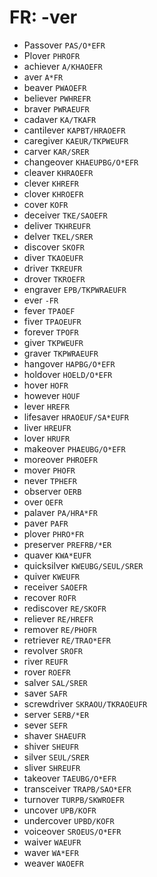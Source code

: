 # FR: -ver

* Passover `PAS/O*EFR`
* Plover `PHROFR`
* achiever `A/KHAOEFR`
* aver `A*FR`
* beaver `PWAOEFR`
* believer `PWHREFR`
* braver `PWRAEUFR`
* cadaver `KA/TKAFR`
* cantilever `KAPBT/HRAOEFR`
* caregiver `KAEUR/TKPWEUFR`
* carver `KAR/SRER`
* changeover `KHAEUPBG/O*EFR`
* cleaver `KHRAOEFR`
* clever `KHREFR`
* clover `KHROEFR`
* cover `KOFR`
* deceiver `TKE/SAOEFR`
* deliver `TKHREUFR`
* delver `TKEL/SRER`
* discover `SKOFR`
* diver `TKAOEUFR`
* driver `TKREUFR`
* drover `TKROEFR`
* engraver `EPB/TKPWRAEUFR`
* ever `-FR`
* fever `TPAOEF`
* fiver `TPAOEUFR`
* forever `TPOFR`
* giver `TKPWEUFR`
* graver `TKPWRAEUFR`
* hangover `HAPBG/O*EFR`
* holdover `HOELD/O*EFR`
* hover `HOFR`
* however `HOUF`
* lever `HREFR`
* lifesaver `HRAOEUF/SA*EUFR`
* liver `HREUFR`
* lover `HRUFR`
* makeover `PHAEUBG/O*EFR`
* moreover `PHROEFR`
* mover `PHOFR`
* never `TPHEFR`
* observer `OERB`
* over `OEFR`
* palaver `PA/HRA*FR`
* paver `PAFR`
* plover `PHRO*FR`
* preserver `PREFRB/*ER`
* quaver `KWA*EUFR`
* quicksilver `KWEUBG/SEUL/SRER`
* quiver `KWEUFR`
* receiver `SAOEFR`
* recover `ROFR`
* rediscover `RE/SKOFR`
* reliever `RE/HREFR`
* remover `RE/PHOFR`
* retriever `RE/TRAO*EFR`
* revolver `SROFR`
* river `REUFR`
* rover `ROEFR`
* salver `SAL/SRER`
* saver `SAFR`
* screwdriver `SKRAOU/TKRAOEUFR`
* server `SERB/*ER`
* sever `SEFR`
* shaver `SHAEUFR`
* shiver `SHEUFR`
* silver `SEUL/SRER`
* sliver `SHREUFR`
* takeover `TAEUBG/O*EFR`
* transceiver `TRAPB/SAO*EFR`
* turnover `TURPB/SKWROEFR`
* uncover `UPB/KOFR`
* undercover `UPBD/KOFR`
* voiceover `SROEUS/O*EFR`
* waiver `WAEUFR`
* waver `WA*EFR`
* weaver `WAOEFR`

